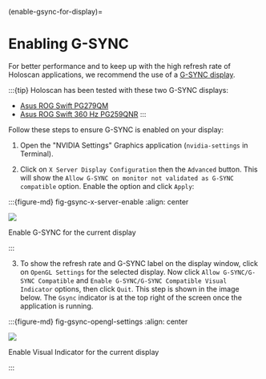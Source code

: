 (enable-gsync-for-display)=

# Enabling G-SYNC

For better performance and to keep up with the high refresh rate of Holoscan applications, we recommend the use of a [G-SYNC display](https://www.nvidia.com/en-us/geforce/products/g-sync-monitors/specs/).

:::{tip}
Holoscan has been tested with these two G-SYNC displays:
- [Asus ROG Swift PG279QM](https://rog.asus.com/us/monitors/27-to-31-5-inches/rog-swift-pg279qm-model/)
- [Asus ROG Swift 360 Hz PG259QNR](https://rog.asus.com/us/monitors/23-to-24-5-inches/rog-swift-360hz-pg259qnr-model/)
:::

Follow these steps to ensure G-SYNC is enabled on your display:

1. Open the "NVIDIA Settings" Graphics application (`nvidia-settings` in Terminal).

2. Click on `X Server Display Configuration` then the `Advanced` button. This will
show the `Allow G-SYNC on monitor not validated as G-SYNC compatible` option. Enable the option and click `Apply`:

:::{figure-md} fig-gsync-x-server-enable
:align: center

![](images/gsync_x_server_enable.png)

Enable G-SYNC for the current display

:::

3. To show the refresh rate and G-SYNC label on the display window, click on `OpenGL Settings` for the selected display. Now click `Allow G-SYNC/G-SYNC Compatible` and
`Enable G-SYNC/G-SYNC Compatible Visual Indicator` options, then click `Quit`. This
step is shown in the image below. The `Gsync` indicator is at the top right of the screen
once the application is running.

:::{figure-md} fig-gsync-opengl-settings
:align: center

![](images/gsync_opengl_settings.png)

Enable Visual Indicator for the current display

:::

